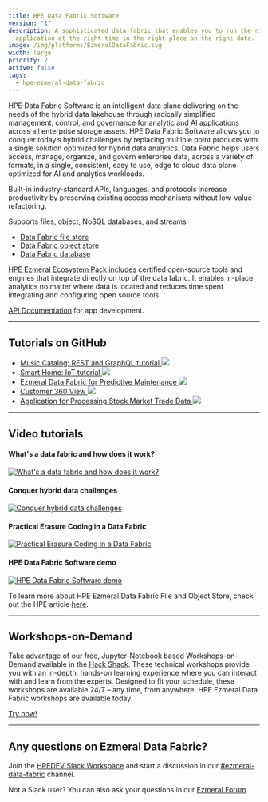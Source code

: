 ```yaml
---
title: HPE Data Fabric Software
version: "1"
description: A sophisticated data fabric that enables you to run the right
  application at the right time in the right place on the right data.
image: /img/platforms/EzmeralDataFabric.svg
width: large
priority: 2
active: false
tags:
  - hpe-ezmeral-data-fabric
---
```

HPE Data Fabric Software is an intelligent data plane delivering on the needs of the hybrid data lakehouse through radically simplified management, control, and governance for analytic and AI applications across all enterprise storage assets. HPE Data Fabric Software allows you to conquer today’s hybrid challenges by replacing multiple point products with a single solution optimized for hybrid data analytics. Data Fabric helps users access, manage, organize, and govern enterprise data, across a variety of formats, in a single, consistent, easy to use, edge to cloud data plane optimized for AI and analytics workloads. 

Built-in industry-standard APIs, languages, and protocols increase productivity by preserving existing access mechanisms without low-value refactoring.

Supports files, object, NoSQL databases, and streams

* [Data Fabric file store](https://docs.datafabric.hpe.com/70/MapROverview/File-Store.html#MapR-XD)
* [Data Fabric object store](https://docs.datafabric.hpe.com/70/MapROverview/HPE-Ezmeral-Data-Fabric-Object-Store.html)
* [Data Fabric database](https://docs.datafabric.hpe.com/70/MapROverview/maprDB-overview.html#maprDB-overview)

[HPE Ezmeral Ecosystem Pack includes](https://docs.datafabric.hpe.com/70/c_ecosystem_intro.html) certified open-source tools and engines that integrate directly on top of the data fabric. It enables in-place analytics no matter where data is located and reduces time spent integrating and configuring open source tools.

[API Documentation](https://docs.datafabric.hpe.com/home/) for app development.



- - -

## Tutorials on GitHub

* [Music Catalog: REST and GraphQL tutorial ![](Github)](https://github.com/mapr-demos/mapr-music)[](https://github.com/mapr-demos/mapr-smart-home)
* [Smart Home: IoT tutorial ![](Github)](https://github.com/mapr-demos/mapr-smart-home)
* [Ezmeral Data Fabric for Predictive Maintenance ![](Github)](https://github.com/mapr-demos/predictive-maintenance)
* [Customer 360 View ![](Github)](https://github.com/mapr-demos/customer360)
* [Application for Processing Stock Market Trade Data ![](Github)](https://github.com/mapr-demos/finserv-application-blueprint)

- - -

## Video tutorials

#### What's a data fabric and how does it work?


[![What's a data fabric and how does it work?](https://img.youtube.com/vi/qi6sTvu8osk/hqdefault.jpg)](https://youtu.be/qi6sTvu8osk)

#### Conquer hybrid data challenges 

[![Conquer hybrid data challenges](https://img.youtube.com/vi/UAzGahA5Cc0/hqdefault.jpg)](https://youtu.be/UAzGahA5Cc0)

#### Practical Erasure Coding in a Data Fabric

[![Practical Erasure Coding in a Data Fabric](https://img.youtube.com/vi/-6IBKLiOb_Q/hqdefault.jpg)](https://youtu.be/-6IBKLiOb_Q)

#### HPE Data Fabric Software demo

[![HPE Data Fabric Software demo](https://img.youtube.com/vi/ufPMtrDPvf0/hqdefault.jpg)](https://youtu.be/ufPMtrDPvf0)

To learn more about HPE Ezmeral Data Fabric File and Object Store, check out the HPE article [here](https://community.hpe.com/t5/HPE-Ezmeral-Uncut/HPE-Ezmeral-Data-Fabric-File-and-Object-Store-Benefits-and/ba-p/7168604#.YrHKV3ZByXI).

- - -

## Workshops-on-Demand

Take advantage of our free, Jupyter-Notebook based Workshops-on-Demand available in the [Hack Shack](/hackshack/). These technical workshops provide you with an in-depth, hands-on learning experience where you can interact with and learn from the experts. Designed to fit your schedule, these workshops are available 24/7 – any time, from anywhere. HPE Ezmeral Data Fabric workshops are available today.

<link rel="stylesheet" href="https://www.w3schools.com/w3css/4/w3.css">
<div class="w3-container w3-center w3-margin-bottom">
  <a href="/hackshack/workshops"><button type="button" class="button">Try now!</button></a>
</div>

- - -

## Any questions on Ezmeral Data Fabric?

Join the [HPEDEV Slack Workspace](https://slack.hpedev.io/) and start a discussion in our [\#ezmeral-data-fabric](https://hpedev.slack.com/archives/CU3JRBTB7) channel.

Not a Slack user? You can also ask your questions in our [Ezmeral Forum](https://hpe.com/forum/ezmeral).